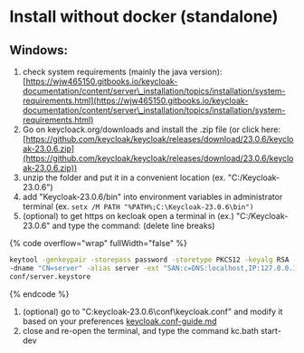 # Install without docker (standalone)

## Windows:

1. check system requirements (mainly the java version): [https://wjw465150.gitbooks.io/keycloak-documentation/content/server\_installation/topics/installation/system-requirements.html](https://wjw465150.gitbooks.io/keycloak-documentation/content/server\_installation/topics/installation/system-requirements.html)
2. Go on keycloack.org/downloads and install the .zip file (or click here: [https://github.com/keycloak/keycloak/releases/download/23.0.6/keycloak-23.0.6.zip](https://github.com/keycloak/keycloak/releases/download/23.0.6/keycloak-23.0.6.zip))
3. unzip the folder and put it in a convenient location (ex. "C:/Keycloak-23.0.6")
4. add "Keycloak-23.0.6/bin" into environment variables in administrator terminal (ex. `setx /M PATH "%PATH%;C:\Keycloak-23.0.6\bin")`
5. (optional) to get https on kecloak open a terminal in (ex.) "C:/Keycloak-23.0.6" and type the command: (delete line breaks)

{% code overflow="wrap" fullWidth="false" %}
```bash
keytool -genkeypair -storepass password -storetype PKCS12 -keyalg RSA -keysize 2048
-dname "CN=server" -alias server -ext "SAN:c=DNS:localhost,IP:127.0.0.1" -keystore
conf/server.keystore
```
{% endcode %}

1. (optional) go to  "C:keycloak-23.0.6\conf\keycloak.conf" and modify it based on your preferences [keycloak.conf-guide.md](keycloak.conf-guide.md "mention")
2. close and re-open the terminal, and type the command kc.bath start-dev
